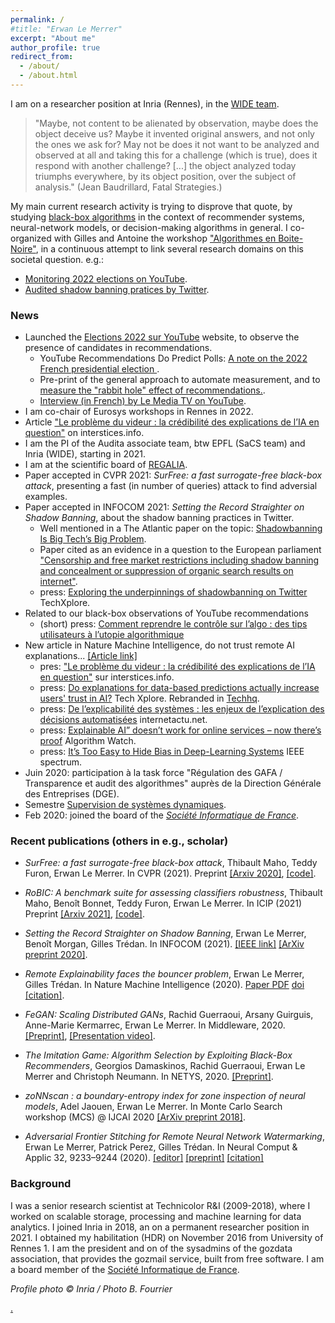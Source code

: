 ```yaml
---
permalink: /
#title: "Erwan Le Merrer"
excerpt: "About me"
author_profile: true
redirect_from: 
  - /about/
  - /about.html
---
```


I am on a researcher position at Inria (Rennes), in the [WIDE team](https://team.inria.fr/wide/team/). 

>"Maybe, not content to be alienated by observation, maybe does the
>object deceive us? Maybe it invented original answers, and not only
>the ones we ask for? May not be does it not want to be analyzed and
>observed at all and taking this for a challenge (which is true), does
>it respond with another challenge? [...] the object analyzed today
>triumphs everywhere, by its object position, over the subject of analysis."
(Jean Baudrillard, Fatal Strategies.)

My main current research activity is trying to disprove that quote, by studying [black-box algorithms](https://github.com/erwanlemerrer/blackbox-algorithms) in the context of recommender systems, neural-network models, or decision-making algorithms in general. I co-organized with Gilles and Antoine the workshop ["Algorithmes en Boite-Noire"](http://atelier-blackbox.conf.citi-lab.fr/), in a continuous attempt to link several research domains on this societal question. e.g.:

* [Monitoring 2022 elections on YouTube](https://elections.audits.eu.org).
* [Audited shadow banning pratices by Twitter](https://twitter.com/whosban_?lang=en).

### News

* Launched the [Elections 2022 sur YouTube](https://elections.whosban.eu.org) website, to observe the presence of candidates in recommendations.
  * YouTube Recommendations Do Predict Polls: [A note on the 2022 French presidential election ](https://hal.inria.fr/hal-03655608v1).
  * Pre-print of the general approach to automate measurement, and to [measure the "rabbit hole" effect of recommendations.](https://hal.inria.fr/hal-03620039v1).
  * [Interview (in French) by Le Media TV on YouTube](https://www.youtube.com/watch?v=ZOEJNJr79r8&t=2683s).
* I am co-chair of Eurosys workshops in Rennes in 2022.
* Article ["Le problème du videur : la crédibilité des explications de l’IA en question"](https://interstices.info/le-probleme-du-videur-la-credibilite-des-explications-de-lia-en-question/) on interstices.info.
* I am the PI of the Audita associate team, btw EPFL (SaCS team) and Inria (WIDE), starting in 2021.
* I am at the scientific board of [REGALIA](https://www.inria.fr/fr/le-projet-pilote-regalia-au-service-de-la-regulation-des-algorithmes).
* Paper accepted in CVPR 2021: _SurFree: a fast surrogate-free black-box attack_, presenting a fast (in number of queries) attack to find adversial examples.
* Paper accepted in INFOCOM 2021:  _Setting the Record Straighter on Shadow Banning_, about the shadow banning practices in Twitter.
  * Well mentioned in a The Atlantic paper on the topic: [Shadowbanning Is Big Tech’s Big Problem](https://www.theatlantic.com/technology/archive/2022/04/social-media-shadowbans-tiktok-twitter/629702/).
  * Paper cited as an evidence in a question to the European parliament ["Censorship and free market restrictions including shadow banning and concealment or suppression of organic search results on internet"](https://www.europarl.europa.eu/doceo/document/E-9-2021-001037_EN.html).
  * press: [Exploring the underpinnings of shadowbanning on Twitter](https://techxplore.com/news/2021-01-exploring-underpinnings-shadowbanning-twitter.html) TechXplore.
* Related to our black-box observations of YouTube recommendations
  * (short) press: [Comment reprendre le contrôle sur l’algo : des tips utilisateurs à l’utopie algorithmique](https://ctrlzmag.com/comment-reprendre-le-controle-sur-lalgo-des-tips-utilisateurs-a-lutopie-algorithmique/) 
* New article in Nature Machine Intelligence, do not trust remote AI explanations... [[Article link]](https://rdcu.be/b6qB4)
  * pres: ["Le problème du videur : la crédibilité des explications de l’IA en question"](https://interstices.info/le-probleme-du-videur-la-credibilite-des-explications-de-lia-en-question/) sur interstices.info.
  * press: [Do explanations for data-based predictions actually increase users' trust in AI?](https://techxplore.com/news/2020-10-explanations-data-based-users-ai.html) Tech Xplore. Rebranded in [Techhq](https://techhq.com/2020/10/how-much-should-we-trust-explainable-ai/).
  * press: [De l’explicabilité des systèmes : les enjeux de l’explication des décisions automatisées](http://www.internetactu.net/2019/11/14/de-lexplicabilite-des-systemes-les-enjeux-de-lexplication-des-decisions-automatisees/) internetactu.net.
  * press: [Explainable AI” doesn’t work for online services – now there’s proof](https://algorithmwatch.org/en/story/explainable-ai-doesnt-work-for-online-services-now-theres-proof/) Algorithm Watch.
  * press: [It’s Too Easy to Hide Bias in Deep-Learning Systems](https://spectrum.ieee.org/its-too-easy-to-hide-bias-in-deeplearning-systems) IEEE spectrum.
* Juin 2020: participation à la task force "Régulation des GAFA / Transparence et audit des algorithmes" auprès de la Direction Générale des Entreprises (DGE).
* Semestre [Supervision de systèmes dynamiques](https://semestres-cyber.inria.fr/supsec/).
* Feb 2020: joined the board of the [*Société Informatique de France*](https://www.societe-informatique-de-france.fr/).


### Recent publications (others in e.g., scholar)

* _SurFree: a fast surrogate-free black-box attack_,
Thibault Maho, Teddy Furon, Erwan Le Merrer.
In CVPR (2021). Preprint [[Arxiv 2020]](https://arxiv.org/abs/2011.12807), [[code]](https://github.com/t-maho/SurFree).

* _RoBIC: A benchmark suite for assessing classifiers robustness_,
Thibault Maho, Benoît Bonnet, Teddy Furon, Erwan Le Merrer.
In ICIP (2021) Preprint [[Arxiv 2021]](https://arxiv.org/abs/2102.05368), [[code]](https://gitlab.inria.fr/tmaho/robustness_benchmark).

* _Setting the Record Straighter on Shadow Banning_,
Erwan Le Merrer, Benoît Morgan, Gilles Trédan.
In INFOCOM (2021). [[IEEE link]](https://ieeexplore.ieee.org/document/9488792) [[ArXiv preprint 2020]](https://arxiv.org/abs/2012.05101).

* _Remote Explainability faces the bouncer problem_,
Erwan Le Merrer, Gilles Trédan.
In Nature Machine Intelligence (2020). [Paper PDF](https://raw.githubusercontent.com/erwanlemerrer/erwanlemerrer.github.io/master/files/LeMerrer_et_al-2020-Nature_Machine_Intelligence.pdf) [doi](https://doi.org/10.1038/s42256-020-0216-z) [[citation]](https://github.com/erwanlemerrer/erwanlemerrer.github.io/blob/master/files/citations/LMT20-nat.bib).

* _FeGAN: Scaling Distributed GANs_,
Rachid Guerraoui, Arsany Guirguis, Anne-Marie Kermarrec, Erwan Le Merrer.
In Middleware, 2020. [[Preprint]](https://github.com/erwanlemerrer/erwanlemerrer.github.io/raw/master/files/middleware2020-GGKLM-FeGAN-preprint.pdf), [[Presentation video]](https://www.youtube.com/watch?v=s019aDblkDQ).

* _The Imitation Game: Algorithm Selection by Exploiting Black-Box Recommenders_,
Georgios Damaskinos, Rachid Guerraoui, Erwan Le Merrer and Christoph Neumann.
In NETYS, 2020. [[Preprint]](https://github.com/erwanlemerrer/erwanlemerrer.github.io/blob/master/files/imitation_blackbox_recommenders_netys-2020.pdf).

* _zoNNscan : a boundary-entropy index for zone inspection of neural models_,
Adel Jaouen, Erwan Le Merrer.
In Monte Carlo Search workshop (MCS) @ IJCAI 2020 [[ArXiv preprint 2018]](https://arxiv.org/abs/1808.06797).

* _Adversarial Frontier Stitching for Remote Neural Network Watermarking_,
Erwan Le Merrer, Patrick Perez, Gilles Trédan.
In Neural Comput & Applic 32, 9233–9244 (2020). [[editor]](https://link.springer.com/article/10.1007/s00521-019-04434-z)  [[preprint]](https://arxiv.org/abs/1711.01894) [[citation]](https://link.springer.com/article/10.1007/s00521-019-04434-z.ris) 

### Background

I was a senior research scientist at Technicolor R&I (2009-2018), where I worked on scalable storage, processing and machine learning for data analytics. I joined Inria in 2018, an on a permanent researcher position in 2021. I obtained my habilitation (HDR) on November 2016 from University of Rennes 1. I am the president and on of the sysadmins of the gozdata association, that provides the gozmail service, built from free software. I am a board member of the [Société Informatique de France](https://www.societe-informatique-de-france.fr/).

*Profile photo © Inria / Photo B. Fourrier*

   [.](https://annuel.framapad.org/p/erwan-wishlist-livres)
